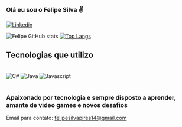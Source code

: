 ### Olá eu sou o Felipe Silva ✌️

[![Linkedin](https://img.shields.io/badge/LinkedIn-0077B5?style=for-the-badge&logo=linkedin&logoColor=white)](https://www.linkedin.com/in/felipe-silva-pires-07bb44233/)

![Felipe GitHub stats](https://github-readme-stats.vercel.app/api?username=lipesilvapr&theme=blueberry&show_icons=true)
[![Top Langs](https://github-readme-stats.vercel.app/api/top-langs/?username=lipesilvapr&layout=compact)](https://github.com/anuraghazra/github-readme-stats)


## Tecnologias que utilizo

<div style="display: inline_block"><br/>

<img align="center" alt="C#" src="https://img.shields.io/badge/C%23-239120?style=for-the-badge&logo=c-sharp&logoColor=white">
<img align="center" alt="Java" src="https://img.shields.io/badge/Java-ED8B00?style=for-the-badge&logo=openjdk&logoColor=white">
<img align="center" alt="Javascript" src= "https://img.shields.io/badge/JAVA%20%20SCRIPT-grey?style=for-the-badge&logo=javascript">


</div><br/>

### Apaixonado por tecnologia e sempre disposto a aprender, amante de video games e novos desafios

Email para contato: felipesilvapires14@gmail.com
